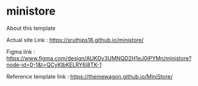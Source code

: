 # ministore

About this template

Actual site Link : https://sruthips18.github.io/ministore/ 

Figma link : https://www.figma.com/design/AUKDv3UMNQD2H1eJ0jPYMn/ministore?node-id=0-1&t=QCyKlbKELRY6i8TK-1

Reference template link : https://themewagon.github.io/MiniStore/